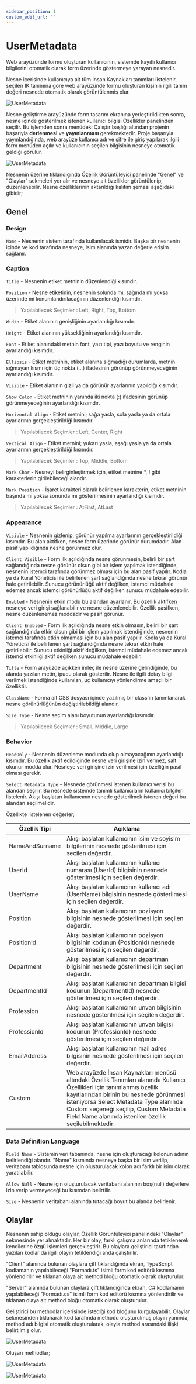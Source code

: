 ```yaml
---
sidebar_position: 1
custom_edit_url: ""
---
```


# UserMetadata

Web arayüzünde formu oluşturan kullanıcının, sistemde kayıtlı kullanıcı bilgilerini otomatik olarak form üzerinde göstermeye yarayan nesnedir.

Nesne içerisinde kullanıcıya ait tüm İnsan Kaynakları tanımları listelenir, seçilen IK tanımına göre web arayüzünde formu oluşturan kişinin ilgili tanım değeri nesnede otomatik olarak görüntülenmiş olur.

![UserMetadata](https://docsbimser.blob.core.windows.net/imagecontainer/auto-upload80d2cc7d-34e1-4297-9905-76632569b39b)

Nesne geliştirme arayüzünde form tasarım ekranına yerleştirildikten sonra, nesne içinde gösterilmek istenen kullanıcı bilgisi Özellikler panelinden seçilir. Bu işlemden sonra menüdeki Çalıştır başlığı altından projenin başarıyla **derlenmesi** ve **yayınlanması** gerekmektedir. Proje başarıyla yayınlandığında, web arayüze kullanıcı adı ve şifre ile giriş yapılarak ilgili form menüden açılır ve kullanıcının seçilen bilgisinin nesneye otomatik geldiği görülür.

![UserMetadata](https://docsbimser.blob.core.windows.net/imagecontainer/auto-upload9dafd350-cde8-46ab-ba48-69c4a5d6bc69)

Nesnenin üzerine tıklandığında Özellik Görüntüleyici panelinde "Genel" ve "Olaylar" sekmeleri yer alır ve nesneye ait özellikler görüntülenip, düzenlenebilir. Nesne özelliklerinin aktarıldığı kalıtım şeması aşağıdaki gibidir;

## Genel

### Design

`Name` - Nesnenin sistem tarafında kullanılacak ismidir. Başka bir nesnenin içinde ve kod tarafında nesneye, isim alanında yazan değerle erişim sağlanır.

### Caption

`Title` - Nesnenin etiket metninin düzenlendiği kısımdır.

`Position` - Nesne etiketinin, nesnenin solunda mı, sağında mı yoksa üzerinde mi konumlandırılacağının düzenlendiği kısımdır.

>Yapılabilecek Seçimler : Left, Right, Top, Bottom

`Width` - Etiket alanının genişliğinin ayarlandığı kısımdır.

`Height` - Etiket alanının yüksekliğinin ayarlandığı kısımdır.

`Font` - Etiket alanındaki metnin font, yazı tipi, yazı boyutu ve renginin ayarlandığı kısımdır.

`Ellipsis` - Etiket metninin, etiket alanına sığmadığı durumlarda, metnin sığmayan kısmı için üç nokta (…) ifadesinin görünüp görünmeyeceğinin ayarlandığı kısımdır.

`Visible` - Etiket alanının gizli ya da görünür ayarlarının yapıldığı kısımdır.

`Show Colon` - Etiket metninin yanında iki nokta (:) ifadesinin görünüp görünmeyeceğinin ayarlandığı kısımdır.

`Horizontal Align` - Etiket metnini; sağa yasla, sola yasla ya da ortala ayarlarının gerçekleştirildiği kısımdır.

>Yapılabilecek Seçimler : Left, Center, Right

`Vertical Align` - Etiket metnini; yukarı yasla, aşağı yasla ya da ortala ayarlarının gerçekleştirildiği kısımdır.

>Yapılabilecek Seçimler : Top, Middle, Bottom

`Mark Char` - Nesneyi belirginleştirmek için, etiket metnine *, ! gibi karakterlerin girilebileceği alandır.

`Mark Position` - İşaret karakteri olarak belirlenen karakterin, etiket metninin başında mı yoksa sonunda mı gösterilmesinin ayarlandığı kısımdır.

>Yapılabilecek Seçimler : AtFirst, AtLast

### Appearance

`Visible` - Nesnenin gizlenip, görünür yapılma ayarlarının gerçekleştirildiği kısımdır. Bu alan aktifken, nesne form üzerinde görünür durumdadır. Alan pasif yapıldığında nesne görünmez olur.

`Client Visible` - Form ilk açıldığında nesne görünmesin, belirli bir şart sağlandığında nesne görünür olsun gibi bir işlem yapılmak istendiğinde, nesnenin istemci tarafında görünmez olması için bu alan pasif yapılır. Kodla ya da Kural Yöneticisi ile belirlenen şart sağlandığında nesne tekrar görünür hale getirilebilir. Sunucu görünürlüğü aktif değilken, istemci müdahale edemez ancak istemci görünürlüğü aktif değilken sunucu müdahale edebilir.

`Enabled` - Nesnenin etkin modu bu alandan ayarlanır. Bu özellik aktifken nesneye veri girişi sağlanabilir ve nesne düzenlenebilir. Özellik pasifken, nesne düzenlenemez moddadır ve pasif görünür.

`Client Enabled` - Form ilk açıldığında nesne etkin olmasın, belirli bir şart sağlandığında etkin olsun gibi bir işlem yapılmak istendiğinde, nesnenin istemci tarafında etkin olmaması için bu alan pasif yapılır. Kodla ya da Kural Yöneticisi ile belirlenen şart sağlandığında nesne tekrar etkin hale getirilebilir. Sunucu etkinliği aktif değilken, istemci müdahale edemez ancak istemci etkinliği aktif değilken sunucu müdahale edebilir.

`Title` - Form arayüzde açıkken imleç ile nesne üzerine gelindiğinde, bu alanda yazılan metin, ipucu olarak gösterilir. Nesne ile ilgili detay bilgi verilmek istendiğinde kullanılan, uç kullanıcıyı yönlendirme amaçlı bir özelliktir.

`ClassName` - Forma ait CSS dosyası içinde yazılmış bir class'ın tanımlanarak nesne görünürlüğünün değiştirilebildiği alandır.

`Size Type` - Nesne seçim alanı boyutunun ayarlandığı kısımdır.

>Yapılabilecek Seçimler : Small, Middle, Large

### Behavior

`ReadOnly` - Nesnenin düzenleme modunda olup olmayacağının ayarlandığı kısımdır. Bu özellik aktif edildiğinde nesne veri girişine izin vermez, salt okunur modda olur. Nesneye veri girişine izin verilmesi için özelliğin pasif olması gerekir.

`Select Metadata Type` - Nesnede görünmesi istenen kullanıcı verisi bu alandan seçilir. Bu nesnede sistemde tanımlı kullanıcıların kullanıcı bilgileri listelenir. Akışı başlatan kullanıcının nesnede gösterilmek istenen değeri bu alandan seçilmelidir.

Özellikte listelenen değerler;

| **Özellik Tipi** 	| **Açıklama** 	|
|---	|---	|
| NameAndSurname 	| Akışı başlatan kullanıcının isim ve soyisim bilgilerinin nesnede gösterilmesi için seçilen değerdir. 	|
| UserId 	| Akışı başlatan kullanıcının kullanıcı numarası (UserId) bilgisinin nesnede gösterilmesi için seçilen değerdir. 	|
| UserName 	| Akışı başlatan kullanıcının kullanıcı adı (UserName) bilgisinin nesnede gösterilmesi için seçilen değerdir. 	|
| Position 	| Akışı başlatan kullanıcının pozisyon bilgisinin nesnede gösterilmesi için seçilen değerdir. 	|
| PositionId 	| Akışı başlatan kullanıcının pozisyon bilgisinin kodunun (PositionId) nesnede gösterilmesi için seçilen değerdir. 	|
| Department 	| Akışı başlatan kullanıcının departman bilgisinin nesnede gösterilmesi için seçilen değerdir. 	|
| DepartmentId 	| Akışı başlatan kullanıcının departman bilgisi kodunun (DepartmentId) nesnede gösterilmesi için seçilen değerdir. 	|
| Profession 	| Akışı başlatan kullanıcının unvan bilgisinin nesnede gösterilmesi için seçilen değerdir. 	|
| ProfessionId 	| Akışı başlatan kullanıcının unvan bilgisi kodunun (ProfessionId) nesnede gösterilmesi için seçilen değerdir. 	|
| EmailAddress 	| Akışı başlatan kullanıcının mail adres bilgisinin nesnede gösterilmesi için seçilen değerdir. 	|
| Custom 	| Web arayüzde İnsan Kaynakları menüsü altındaki Özellik Tanımları alanında Kullanıcı Özellikleri için tanımlanmış özellik kayıtlarından birinin bu nesnede görünmesi isteniyorsa Select Metadata Type alanında Custom seçeneği seçilip, Custom Metadata Field Name alanında istenilen özellik seçilebilmektedir. 	|

### Data Definition Language

`Field Name` - Sistemin veri tabanında, nesne için oluşturacağı kolonun adının belirlendiği alandır. "Name" kısmında nesneye başka bir isim verilip, veritabanı tablosunda nesne için oluşturulacak kolon adı farklı bir isim olarak yaratılabilir.

`Allow Null` - Nesne için oluşturulacak veritabanı alanının boş(null) değerlere izin verip vermeyeceği bu kısımdan belirtilir.

`Size` - Nesnenin veritabanı alanında tutacağı boyut bu alanda belirlenir.

## Olaylar

Nesnenin sahip olduğu olaylar, Özellik Görüntüleyici panelindeki "Olaylar" sekmesinde yer almaktadır. Her bir olay, farklı çalışma anlarında tetiklenerek kendilerine özgü işlemleri gerçekleştirir. Bu olaylara geliştirici tarafından yazılan kodlar da ilgili olayın tetiklendiği anda çalıştırılır.

"Client" alanında bulunan olaylara çift tıklandığında ekran, TypeScript kodlamanın yapılabileceği "Formadı.ts" isimli form kod editörü kısmına yönlendirilir ve tıklanan olaya ait method bloğu otomatik olarak oluşturulur.

"Server" alanında bulunan olaylara çift tıklandığında ekran, C# kodlamanın yapılabileceği "Formadı.cs" isimli form kod editörü kısmına yönlendirilir ve tıklanan olaya ait method bloğu otomatik olarak oluşturulur.

Geliştirici bu methodlar içerisinde istediği kod bloğunu kurgulayabilir. Olaylar sekmesinden tıklanarak kod tarafında methodu oluşturulmuş olayın yanında, method adı bilgisi otomatik oluşturularak, olayla method arasındaki ilişki belirtilmiş olur.

![UserMetadata](https://docsbimser.blob.core.windows.net/imagecontainer/auto-upload221692c5-8d1e-4ca5-a5db-d9888c1704c5)

Oluşan methodlar;

![UserMetadata](https://docsbimser.blob.core.windows.net/imagecontainer/auto-uploadb7bfe6c4-ee2e-416f-a0f1-79869d8c1cc3)

![UserMetadata](https://docsbimser.blob.core.windows.net/imagecontainer/auto-upload57a4919a-d4d3-47a3-8363-b0ef14fde635)